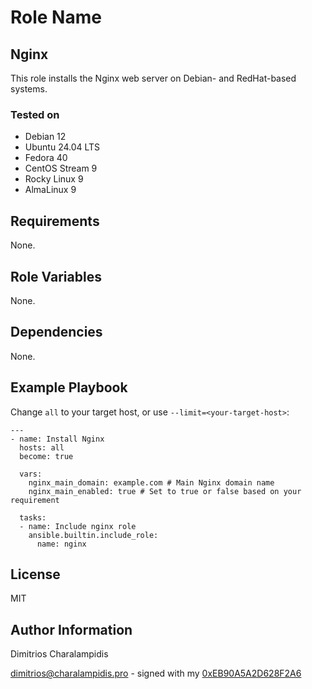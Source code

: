 # Role Name

## Nginx

This role installs the Nginx web server on Debian- and RedHat-based systems.

### Tested on

- Debian 12
- Ubuntu 24.04 LTS
- Fedora 40
- CentOS Stream 9
- Rocky Linux 9
- AlmaLinux 9

## Requirements

None.

## Role Variables

None.

## Dependencies

None.

## Example Playbook

Change `all` to your target host, or use `--limit=<your-target-host>`:

    ---
    - name: Install Nginx
      hosts: all
      become: true

      vars:
        nginx_main_domain: example.com # Main Nginx domain name
        nginx_main_enabled: true # Set to true or false based on your requirement

      tasks:
      - name: Include nginx role
        ansible.builtin.include_role:
          name: nginx

## License

MIT

## Author Information

Dimitrios Charalampidis

<dimitrios@charalampidis.pro> - signed with my [0xEB90A5A2D628F2A6](https://keys.openpgp.org/vks/v1/by-fingerprint/99DB5AFD449482F61D251384EB90A5A2D628F2A6)
